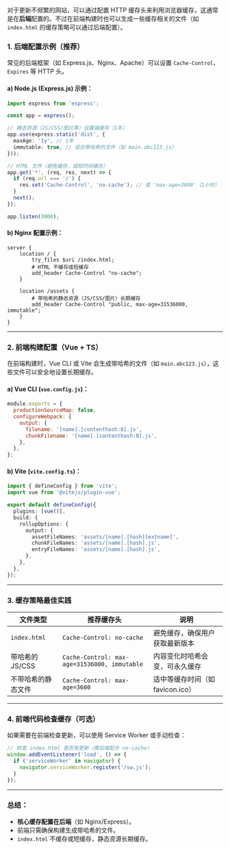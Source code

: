 对于更新不频繁的网站，可以通过配置 HTTP 缓存头来利用浏览器缓存，这通常是在**后端**配置的。不过在前端构建时也可以生成一些缓存相关的文件（如 `index.html` 的缓存策略可以通过后端配置）。

### 1. 后端配置示例（推荐）
常见的后端框架（如 Express.js、Nginx、Apache）可以设置 `Cache-Control`、`Expires` 等 HTTP 头。

#### a) Node.js (Express.js) 示例：
```ts
import express from 'express';

const app = express();

// 静态资源（JS/CSS/图片等）设置强缓存（1年）
app.use(express.static('dist', {
  maxAge: '1y', // 1年
  immutable: true, // 适合带哈希的文件（如 main.abc123.js）
}));

// HTML 文件（避免缓存，或短时间缓存）
app.get('*', (req, res, next) => {
  if (req.url === '/') {
    res.set('Cache-Control', 'no-cache'); // 或 'max-age=3600'（1小时）
  }
  next();
});

app.listen(3000);
```

#### b) Nginx 配置示例：
```nginx
server {
    location / {
        try_files $uri /index.html;
        # HTML 不缓存或短缓存
        add_header Cache-Control "no-cache";
    }

    location /assets {
        # 带哈希的静态资源（JS/CSS/图片）长期缓存
        add_header Cache-Control "public, max-age=31536000, immutable";
    }
}
```

---

### 2. 前端构建配置（Vue + TS）
在前端构建时，Vue CLI 或 Vite 会生成带哈希的文件（如 `main.abc123.js`），这些文件可以安全地设置长期缓存。

#### a) Vue CLI (`vue.config.js`)：
```js
module.exports = {
  productionSourceMap: false,
  configureWebpack: {
    output: {
      filename: '[name].[contenthash:8].js',
      chunkFilename: '[name].[contenthash:8].js',
    },
  },
};
```

#### b) Vite (`vite.config.ts`)：
```ts
import { defineConfig } from 'vite';
import vue from '@vitejs/plugin-vue';

export default defineConfig({
  plugins: [vue()],
  build: {
    rollupOptions: {
      output: {
        assetFileNames: 'assets/[name].[hash][extname]',
        chunkFileNames: 'assets/[name].[hash].js',
        entryFileNames: 'assets/[name].[hash].js',
      },
    },
  },
});
```

---

### 3. 缓存策略最佳实践
| 文件类型         | 推荐缓存头                          | 说明                          |
|------------------|-----------------------------------|-----------------------------|
| `index.html`     | `Cache-Control: no-cache`         | 避免缓存，确保用户获取最新版本       |
| 带哈希的 JS/CSS  | `Cache-Control: max-age=31536000, immutable` | 内容变化时哈希会变，可永久缓存 |
| 不带哈希的静态文件 | `Cache-Control: max-age=3600`     | 适中等缓存时间（如 favicon.ico） |

---

### 4. 前端代码检查缓存（可选）
如果需要在前端检查更新，可以使用 Service Worker 或手动检查：
```ts
// 检查 index.html 是否有更新（需后端配合 no-cache）
window.addEventListener('load', () => {
  if ('serviceWorker' in navigator) {
    navigator.serviceWorker.register('/sw.js');
  }
});
```

---

### 总结：
- **核心缓存配置在后端**（如 Nginx/Express）。
- 前端只需确保构建生成带哈希的文件。
- `index.html` 不缓存或短缓存，静态资源长期缓存。 
